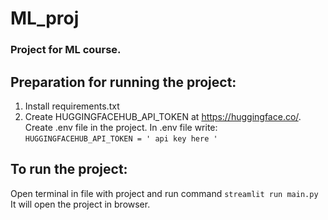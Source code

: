 # ML_proj
### Project for ML course. 

## Preparation for running the project:
1. Install requirements.txt
2. Create HUGGINGFACEHUB_API_TOKEN at https://huggingface.co/. Create .env file in the project. In .env file write:  `HUGGINGFACEHUB_API_TOKEN = ' api key here '`
   
## To run the project:
Open terminal in file with project and run command `streamlit run main.py`
It will open the project in browser.
